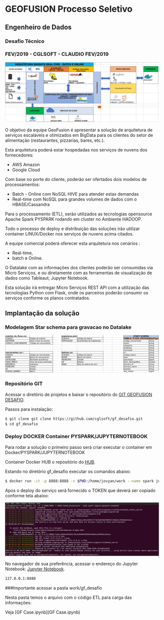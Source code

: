 # GEOFUSION  Processo Seletivo

##  Engenheiro de Dados

###  Desafio Técnico

### FEV/2019 - CGLSOFT - CLAUDIO FEV/2019

[![N|Solid](arquitetura.png)](https://github.com/cglsoft)


O objetivo da equipe GeoFusion é apresentar a solução de arquitetura de serviços escaláveis e otimizados em 
BigData para os clientes do setor de alimentação (restaurantes, pizzarias, bares, etc.).

Esta arquitetura poderá estar hospedadas nos serviços de nuvens dos fornecedores:
 - AWS Amazon 
 - Google Cloud
 
 
Com base no porte do cliente, poderão ser ofertados dois modelos de processamentos:

  - Batch - Online com NoSQL HIVE para atender estas demandas
  - Real-time com NoSQL para grandes volumes de dados com o HBASE/Cassandra

Para o processamento (ETL), serão utilizados as tecnologias opensource Apache Spark PYSPARK rodando
em cluster no Ambiente HADOOP.

Todo o processo de deploy e distribuição das soluções irão utilizar container LINUX/Docker nos serviços de 
nuvens acima citados.

A equipe comercial poderá oferecer esta arquitetura nos cenários :
 - Real-time, 
 - batch e Online. 

O Datalake com as informações dos clientes poderão ser consumidas via Micro Serviços, e ou
diretamente com as ferramentas de visualização de dados como Tableaut, Jupyter Notebook.
 

Esta solução irá entregar Micro Serviços REST API com a utilização das tecnologias Python 
com Flask, onde os parceiros poderão consumir os serviços conforme os planos contratados.

## Implantação da solução

### Modelagem Star schema para gravacao no Datalake




[![N|Solid](starchema.png)](https://github.com/cglsoft)

 


### Repositório GIT

Acessar o diretório de projetos e baixar o repositório do [GIT GEOFUSION DESAFIO](https://github.com/cglsoft/).

Passos para instalação:

```sh
$ git clone git clone https://github.com/cglsoft/gf_desafio.git
$ cd gf_desafio
```

### Deploy DOCKER Container PYSPARK/JUPYTERNOTEBOOK

Para rodar a solução o primeiro passo será criar executar o container em Docker/PYSPARK/JUPYTERNOTEBOOK

Container Docker HUB o repositório do [HUB](https://hub.docker.com/).

Estando no diretório gf_desafio executar os comandos abaixo:

```sh
$ docker run -it -p 8888:8888 -v $PWD:/home/jovyan/work --name spark jupyter/pyspark-notebook 
```

Apos o deploy do serviço será fornecido o TOKEN que deverá ser copiado conforme tela abaixo:

[![N|Solid](tokenacesso.png)](http://127.0.0.1:8888)


No navegador de sua preferência, acessar o endereço do Jupyter Notebook: [Jupyter Notebook](http://127.0.0.1:8888).

```sh
127.0.0.1:8888
```

###Importante acessar a pasta work/gf_desafio

Nesta pasta temos o arquivo com o código ETL para carga das informações:

Veja [GF Case.ipynb](GF Case.ipynb)











